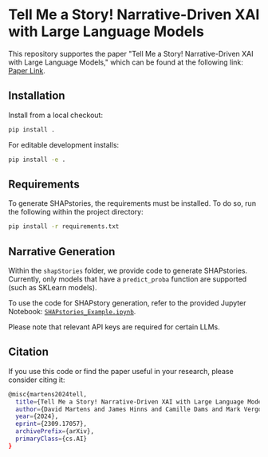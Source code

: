 # Tell Me a Story! Narrative-Driven XAI with Large Language Models

This repository supportes the paper "Tell Me a Story! Narrative-Driven XAI with Large Language Models," which can be found at the following link: [Paper Link](https://arxiv.org/abs/2309.17057).

## Installation

Install from a local checkout:

```bash
pip install .
```

For editable development installs:

```bash
pip install -e .
```

## Requirements

To generate SHAPstories, the requirements must be installed.
To do so, run the following within the project directory:

```bash
pip install -r requirements.txt
```

## Narrative Generation

Within the `shapStories` folder, we provide code to generate SHAPstories. Currently, only models that have a `predict_proba` function are supported (such as SKLearn models).

To use the code for SHAPstory generation, refer to the provided Jupyter Notebook: [`SHAPstories_Example.ipynb`](SHAPstories_Example.ipynb).

Please note that relevant API keys are required for certain LLMs.

## Citation

If you use this code or find the paper useful in your research, please consider citing it:
```bash
@misc{martens2024tell,
  title={Tell Me a Story! Narrative-Driven XAI with Large Language Models},
  author={David Martens and James Hinns and Camille Dams and Mark Vergouwen and Theodoros Evgeniou},
  year={2024},
  eprint={2309.17057},
  archivePrefix={arXiv},
  primaryClass={cs.AI}
}
```
